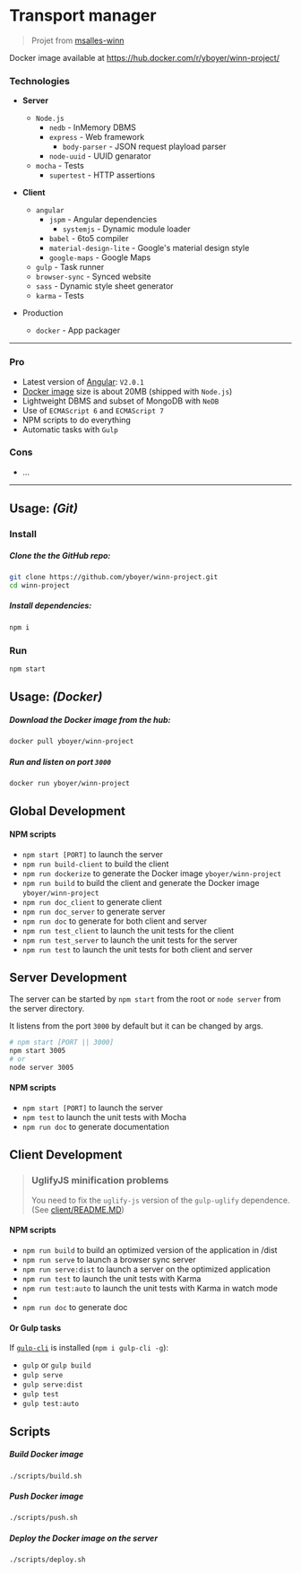 # Transport manager
> Projet from [msalles-winn](https://github.com/msalles-winn/base-project/)

Docker image available at https://hub.docker.com/r/yboyer/winn-project/

### Technologies
- __Server__
  - `Node.js`
    - `nedb` - InMemory DBMS
    - `express` - Web framework
      - `body-parser` - JSON request playload parser
    - `node-uuid` - UUID genarator
  - `mocha` - Tests
    - `supertest` - HTTP assertions
- __Client__
  - `angular`
    - `jspm` - Angular dependencies
      - `systemjs` - Dynamic module loader
    - `babel` - 6to5 compiler
    - `material-design-lite` - Google's material design style
    - `google-maps` - Google Maps
  - `gulp` - Task runner
  - `browser-sync` - Synced website
  - `sass` - Dynamic style sheet generator
  - `karma` - Tests


- Production
  - `docker` - App packager

---
### Pro
  - Latest version of [Angular](http://angular.io/): `V2.0.1`
  - [Docker image](https://hub.docker.com/r/yboyer/winn-project/) size is about 20MB (shipped with `Node.js`)
  - Lightweight DBMS and subset of MongoDB with `NeDB`
  - Use of `ECMAScript 6` and `ECMAScript 7`
  - NPM scripts to do everything
  - Automatic tasks with `Gulp`

### Cons
  - ...

---

## Usage: _(Git)_
### Install
##### Clone the the GitHub repo:
```bash
git clone https://github.com/yboyer/winn-project.git
cd winn-project
```
##### Install dependencies:
```bash
npm i
```
### Run
```bash
npm start
```

## Usage: _(Docker)_
##### Download the Docker image from the hub:
```bash
docker pull yboyer/winn-project
```
##### Run and listen on port `3000`
```bash
docker run yboyer/winn-project
```

## Global Development
#### NPM scripts
  - `npm start [PORT]` to launch the server
  - `npm run build-client` to build the client
  - `npm run dockerize` to generate the Docker image `yboyer/winn-project`
  - `npm run build` to build the client and generate the Docker image `yboyer/winn-project`
  - `npm run doc_client` to generate client
  - `npm run doc_server` to generate server
  - `npm run doc` to generate for both client and server
  - `npm run test_client` to launch the unit tests for the client
  - `npm run test_server` to launch the unit tests for the server
  - `npm run test` to launch the unit tests for both client and server

## Server Development
The server can be started by `npm start` from the root or `node server` from the server directory.

It listens from the port `3000` by default but it can be changed by args.
```bash
# npm start [PORT || 3000]
npm start 3005  
# or  
node server 3005  
```
#### NPM scripts
  - `npm start [PORT]` to launch the server
  - `npm test` to launch the unit tests with Mocha
  - `npm run doc` to generate documentation

## Client Development
> ### UglifyJS minification problems
> You need to fix the `uglify-js` version of the `gulp-uglify` dependence. (See [client/README.MD](client/README.MD))

#### NPM scripts
  - `npm run build` to build an optimized version of the application in /dist
  - `npm run serve` to launch a browser sync server
  - `npm run serve:dist` to launch a server on the optimized application
  - `npm run test` to launch the unit tests with Karma
  - `npm run test:auto` to launch the unit tests with Karma in watch mode
  -
  - `npm run doc` to generate doc

#### Or Gulp tasks
If [`gulp-cli`](https://www.npmjs.com/package/gulp-cli) is installed (`npm i gulp-cli -g`):
  - `gulp` or `gulp build`
  - `gulp serve`
  - `gulp serve:dist`
  - `gulp test`
  - `gulp test:auto`

## Scripts
##### Build Docker image
```bash
./scripts/build.sh
```
##### Push Docker image
```bash
./scripts/push.sh
```
##### Deploy the Docker image on the server
```bash
./scripts/deploy.sh
```
